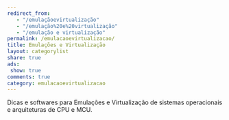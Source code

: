 ```yaml
---
redirect_from:
   - "/emulaçãoevirtualização"
   - "/emulação%20e%20virtualização"
   - "/emulação e virtualização"
permalink: /emulacaoevirtualizacao/
title: Emulações e Virtualização 
layout: categorylist
share: true
ads:
 show: true
comments: true
category: emulacaoevirtualizacao
---
```

Dicas e softwares para Emulações e Virtualização de sistemas operacionais e arquiteturas de CPU e MCU.

<!--more-->
